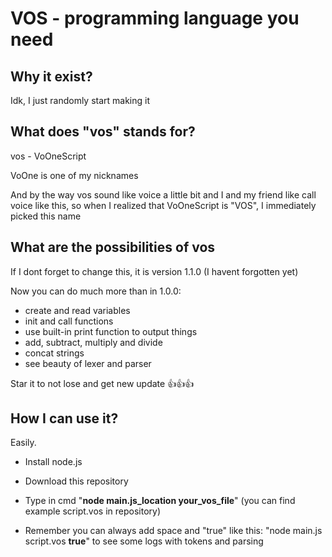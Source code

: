 # VOS - programming language you need

## Why it exist?

Idk, I just randomly start making it

## What does "vos" stands for?

vos - VoOneScript

VoOne is one of my nicknames

And by the way vos sound like voice a little bit and I and my friend like call voice like this, so when I realized that VoOneScript is "VOS", I immediately picked this name

## What are the possibilities of vos

If I dont forget to change this, it is version 1.1.0 (I havent forgotten yet)

Now you can do much more than in 1.0.0:

-   create and read variables
-   init and call functions
-   use built-in print function to output things
-   add, subtract, multiply and divide
-   concat strings
-   see beauty of lexer and parser

Star it to not lose and get new update 👍👍👍

## How I can use it?

Easily.

-   Install node.js

-   Download this repository

-   Type in cmd "**node main.js_location your_vos_file**" (you can find example script.vos in repository)

-   Remember you can always add space and "true" like this: "node main.js script.vos **true**" to see some logs with tokens and parsing
